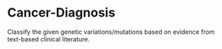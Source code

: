 # Cancer-Diagnosis
Classify the given genetic variations/mutations based on evidence from text-based clinical literature.

